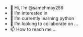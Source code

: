 - 👋 Hi, I’m @samehmay256
- 👀 I’m interested in
- 🌱 I’m currently learning python
- 💞️ I’m looking to collaborate on ...
- 📫 How to reach me ...

<!---
samehmay256/samehmay256 is a ✨ special ✨ repository because its `README.md` (this file) appears on your GitHub profile.
You can click the Preview link to take a look at your changes.
--->
